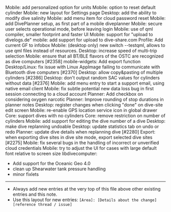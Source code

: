 Mobile: add personalized option for units
Mobile: option to reset default cylinder
Mobile: new layout for Settings page
Desktop: add the ability to modify dive salinity
Mobile: add menu item for cloud password reset
Mobile: add DivePlanner setup, as first part of a mobile diveplanner
Mobile: secure user selects operational mode, before leaving login
Mobile: use of qml compiler, smaller footprint and faster UI
Mobile: support for "upload to divelogs.de"
mobile: add support for upload to dive-share.com
Profile: Add current GF to infobox
Mobile: (desktop only) new switch --testqml, allows to use qml files instead of resources.
Desktop: increase speed of multi-trip selection
Mobile: ensure that all BT/BLE flavors of the OSTC are recognized as dive computers [#2358]
mobile-widgets: Add export function
Desktop/Linux: fix issue with Linux AppImage failing to communicate with Bluetooth dive computers [#2370]
Desktop: allow copy&pasting of multiple cylinders [#2386]
Desktop: don't output random SAC values for cylinders without data [#2376]
Mobile: add menu entry to start a support email, using native email client
Mobile: fix subtle potential new data loss bug in first session connecting to a cloud account
Planner: Add checkbox on considering oxygen narcotic
Planner: Improve rounding of stop durations in planner notes
Desktop: register changes when clicking "done" on dive-site edit screen
Mobile: re-enable GPS location service icon in global drawer
Core: support dives with no cylinders
Core: remove restriction on number of cylinders
Mobile: add support for editing the dive number of a dive
Desktop: make dive replanning undoable
Desktop: update statistics tab on undo or redo
Planner: update dive details when replanning dive [#2280]
Export: when exporting dive sites in dive site mode, export selected dive sites [#2275]
Mobile: fix several bugs in the handling of incorrect or unverified cloud credentials
Mobile: try to adjust the UI for cases with large default font relative to screen size
libdivecomputer:
- Add support for the Oceanic Geo 4.0
- clean up Shearwater tank pressure handling
- minor fixlets
---
* Always add new entries at the very top of this file above other existing entries and this note.
* Use this layout for new entries: `[Area]: [Details about the change] [reference thread / issue]`
